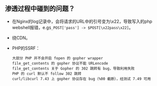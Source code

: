 ## 渗透过程中碰到的问题？

- 在Nginx的log记录中，会将请求的URL中的引号变为\x22，导致写入的php webshell报错，e.g`$_POST['pass'] -> $POST[\x22pass\x22]`。

- 绕CDN。

- PHP的SSRF：

  ```
  大部分 PHP 并不会开启 fopen 的 gopher wrapper
  file_get_contents 的 gopher 协议不能 URLencode
  file_get_contents 关于 Gopher 的 302 跳转有 bug，导致利用失败
  PHP 的 curl 默认不 follow 302 跳转
  curl/libcurl 7.43 上 gopher 协议存在 bug（%00 截断），经测试 7.49 可用
  ```

  